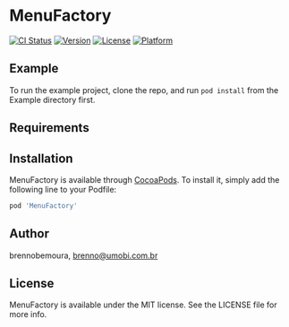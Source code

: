# MenuFactory

[![CI Status](https://img.shields.io/travis/brennobemoura/MenuFactory.svg?style=flat)](https://travis-ci.org/brennobemoura/MenuFactory)
[![Version](https://img.shields.io/cocoapods/v/MenuFactory.svg?style=flat)](https://cocoapods.org/pods/MenuFactory)
[![License](https://img.shields.io/cocoapods/l/MenuFactory.svg?style=flat)](https://cocoapods.org/pods/MenuFactory)
[![Platform](https://img.shields.io/cocoapods/p/MenuFactory.svg?style=flat)](https://cocoapods.org/pods/MenuFactory)

## Example

To run the example project, clone the repo, and run `pod install` from the Example directory first.

## Requirements

## Installation

MenuFactory is available through [CocoaPods](https://cocoapods.org). To install
it, simply add the following line to your Podfile:

```ruby
pod 'MenuFactory'
```

## Author

brennobemoura, brenno@umobi.com.br

## License

MenuFactory is available under the MIT license. See the LICENSE file for more info.

